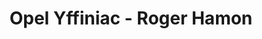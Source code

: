 ---
title: "Opel Yffiniac - Roger Hamon"
url: /yffiniac/opel-yffiniac-roger-hamon/
shop: voiture
---